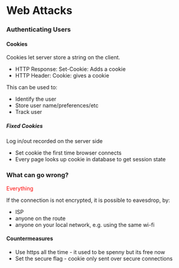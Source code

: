 # Web Attacks

### Authenticating Users

#### Cookies
Cookies let server store a string on the client.
- HTTP Response: Set-Cookie: Adds a cookie
- HTTP Header: Cookie: gives a cookie

This can be used to:
- Identify the user
- Store user name/preferences/etc
- Track user

##### Fixed Cookies
Log in/out recorded on the server side
- Set cookie the first time browser connects
- Every page looks up cookie in database to get session state

### What can go wrong?
<span style="color:#ff0000">Everything</span>

If the connection is not encrypted, it is possible to eavesdrop, by:  
- ISP
- anyone on the route  
- anyone on your local network, e.g. using the same wi-fi

#### Countermeasures
- Use https all the time - it used to be spenny but its free now
- Set the secure flag - cookie only sent over secure connections

